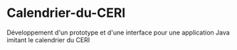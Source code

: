 # Calendrier-du-CERI
Développement d'un prototype et d'une interface pour une application Java imitant le calendrier du CERI
